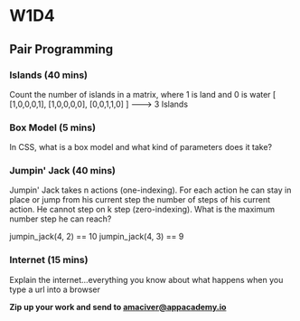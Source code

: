 # W1D4
## Pair Programming

### Islands (40 mins)

Count the number of islands in a matrix, where 1 is land and 0 is water
[
[1,0,0,0,1],
[1,0,0,0,0],
[0,0,1,1,0]
] ---> 3 Islands

### Box Model (5 mins)

In CSS, what is a box model and what kind of parameters does it take?

### Jumpin' Jack (40 mins)

Jumpin' Jack takes n actions (one-indexing). For each action he can stay in place or jump from his current step the number of steps of his current action. He cannot step on k step (zero-indexing). What is the maximum number step he can reach?

jumpin_jack(4, 2) == 10
jumpin_jack(4, 3) == 9


### Internet (15 mins)

Explain the internet...everything you know about what happens when you type a url into a browser

**Zip up your work and send to amaciver@appacademy.io**
